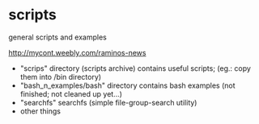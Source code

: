 # scripts
general scripts and examples

http://mycont.weebly.com/raminos-news

- "scrips" directory (scripts archive) contains useful scripts; (eg.: copy them into /bin directory)
- "bash_n_examples/bash" directory contains bash examples (not finished; not cleaned up yet...)
- "searchfs" searchfs (simple file-group-search utility)
- other things
